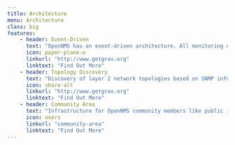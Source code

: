 ```yaml
---
title: Architecture
menu: Architecture
class: big
features:
	- header: Event-Driven
	  text: "OpenNMS has an event-driven architecture. All monitoring daemon create events if serivces went down or thresholds for performance where exceeded. SNMP Traps get converted based on manufacturer MIBS and Syslog messages are converted to events for correlation and high-level alarm workflows."
	  icon: paper-plane-o
	  linkurl: "http://www.getgrav.org"
	  linktext: "Find Out More"
	- header: Topology Discovery
	  text: "Discovery of layer 2 network topologies based on SNMP information from industry standards like LLDP, CDP and Bridge-MIB discovery. Support for discovering layer 3 routing topologies based on OSPF and IS-IS."
	  icon: share-alt
	  linkurl: "http://www.getgrav.org" 
	  linktext: "Find Out More"
	- header: Community Area
	  text: "Infrastructure for OpenNMS community members like public issue tracking, project management, continous integration, realtime chat, mailinglist, forum and conferences for developer and users."
	  icon: users
	  linkurl: "community-area" 
	  linktext: "Find Out More"
---
```

